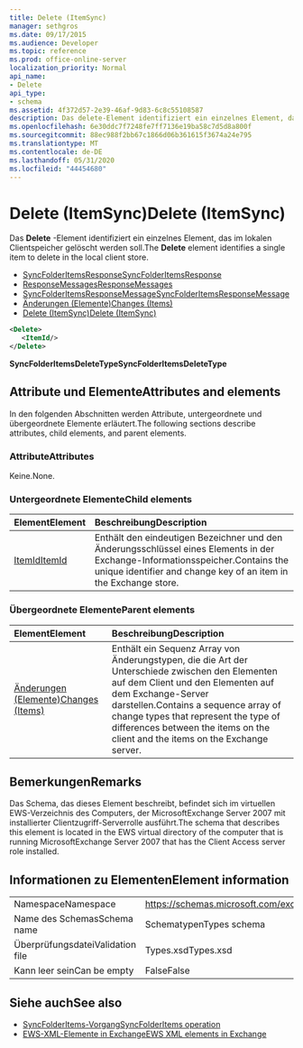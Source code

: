 ```yaml
---
title: Delete (ItemSync)
manager: sethgros
ms.date: 09/17/2015
ms.audience: Developer
ms.topic: reference
ms.prod: office-online-server
localization_priority: Normal
api_name:
- Delete
api_type:
- schema
ms.assetid: 4f372d57-2e39-46af-9d83-6c8c55108587
description: Das delete-Element identifiziert ein einzelnes Element, das im lokalen Clientspeicher gelöscht werden soll.
ms.openlocfilehash: 6e30ddc7f7248fe7ff7136e19ba58c7d5d8a800f
ms.sourcegitcommit: 88ec988f2bb67c1866d06b361615f3674a24e795
ms.translationtype: MT
ms.contentlocale: de-DE
ms.lasthandoff: 05/31/2020
ms.locfileid: "44454680"
---
```

# <a name="delete-itemsync"></a><span data-ttu-id="921ff-103">Delete (ItemSync)</span><span class="sxs-lookup"><span data-stu-id="921ff-103">Delete (ItemSync)</span></span>

<span data-ttu-id="921ff-104">Das **Delete** -Element identifiziert ein einzelnes Element, das im lokalen Clientspeicher gelöscht werden soll.</span><span class="sxs-lookup"><span data-stu-id="921ff-104">The **Delete** element identifies a single item to delete in the local client store.</span></span> 
  
- [<span data-ttu-id="921ff-105">SyncFolderItemsResponse</span><span class="sxs-lookup"><span data-stu-id="921ff-105">SyncFolderItemsResponse</span></span>](syncfolderitemsresponse.md)  
- [<span data-ttu-id="921ff-106">ResponseMessages</span><span class="sxs-lookup"><span data-stu-id="921ff-106">ResponseMessages</span></span>](responsemessages.md) 
- [<span data-ttu-id="921ff-107">SyncFolderItemsResponseMessage</span><span class="sxs-lookup"><span data-stu-id="921ff-107">SyncFolderItemsResponseMessage</span></span>](syncfolderitemsresponsemessage.md)  
- [<span data-ttu-id="921ff-108">Änderungen (Elemente)</span><span class="sxs-lookup"><span data-stu-id="921ff-108">Changes (Items)</span></span>](changes-items.md)  
- [<span data-ttu-id="921ff-109">Delete (ItemSync)</span><span class="sxs-lookup"><span data-stu-id="921ff-109">Delete (ItemSync)</span></span>](delete-itemsync.md)
  
```xml
<Delete>
   <ItemId/>
</Delete>
```

<span data-ttu-id="921ff-110">**SyncFolderItemsDeleteType**</span><span class="sxs-lookup"><span data-stu-id="921ff-110">**SyncFolderItemsDeleteType**</span></span>

## <a name="attributes-and-elements"></a><span data-ttu-id="921ff-111">Attribute und Elemente</span><span class="sxs-lookup"><span data-stu-id="921ff-111">Attributes and elements</span></span>

<span data-ttu-id="921ff-112">In den folgenden Abschnitten werden Attribute, untergeordnete und übergeordnete Elemente erläutert.</span><span class="sxs-lookup"><span data-stu-id="921ff-112">The following sections describe attributes, child elements, and parent elements.</span></span>
  
### <a name="attributes"></a><span data-ttu-id="921ff-113">Attribute</span><span class="sxs-lookup"><span data-stu-id="921ff-113">Attributes</span></span>

<span data-ttu-id="921ff-114">Keine.</span><span class="sxs-lookup"><span data-stu-id="921ff-114">None.</span></span>
  
### <a name="child-elements"></a><span data-ttu-id="921ff-115">Untergeordnete Elemente</span><span class="sxs-lookup"><span data-stu-id="921ff-115">Child elements</span></span>

|<span data-ttu-id="921ff-116">**Element**</span><span class="sxs-lookup"><span data-stu-id="921ff-116">**Element**</span></span>|<span data-ttu-id="921ff-117">**Beschreibung**</span><span class="sxs-lookup"><span data-stu-id="921ff-117">**Description**</span></span>|
|:-----|:-----|
|[<span data-ttu-id="921ff-118">ItemId</span><span class="sxs-lookup"><span data-stu-id="921ff-118">ItemId</span></span>](itemid.md) <br/> |<span data-ttu-id="921ff-119">Enthält den eindeutigen Bezeichner und den Änderungsschlüssel eines Elements in der Exchange-Informationsspeicher.</span><span class="sxs-lookup"><span data-stu-id="921ff-119">Contains the unique identifier and change key of an item in the Exchange store.</span></span>  <br/> |
   
### <a name="parent-elements"></a><span data-ttu-id="921ff-120">Übergeordnete Elemente</span><span class="sxs-lookup"><span data-stu-id="921ff-120">Parent elements</span></span>

|<span data-ttu-id="921ff-121">**Element**</span><span class="sxs-lookup"><span data-stu-id="921ff-121">**Element**</span></span>|<span data-ttu-id="921ff-122">**Beschreibung**</span><span class="sxs-lookup"><span data-stu-id="921ff-122">**Description**</span></span>|
|:-----|:-----|
|[<span data-ttu-id="921ff-123">Änderungen (Elemente)</span><span class="sxs-lookup"><span data-stu-id="921ff-123">Changes (Items)</span></span>](changes-items.md) <br/> |<span data-ttu-id="921ff-124">Enthält ein Sequenz Array von Änderungstypen, die die Art der Unterschiede zwischen den Elementen auf dem Client und den Elementen auf dem Exchange-Server darstellen.</span><span class="sxs-lookup"><span data-stu-id="921ff-124">Contains a sequence array of change types that represent the type of differences between the items on the client and the items on the Exchange server.</span></span>  <br/> |
   
## <a name="remarks"></a><span data-ttu-id="921ff-125">Bemerkungen</span><span class="sxs-lookup"><span data-stu-id="921ff-125">Remarks</span></span>

<span data-ttu-id="921ff-126">Das Schema, das dieses Element beschreibt, befindet sich im virtuellen EWS-Verzeichnis des Computers, der MicrosoftExchange Server 2007 mit installierter Clientzugriff-Serverrolle ausführt.</span><span class="sxs-lookup"><span data-stu-id="921ff-126">The schema that describes this element is located in the EWS virtual directory of the computer that is running MicrosoftExchange Server 2007 that has the Client Access server role installed.</span></span>
  
## <a name="element-information"></a><span data-ttu-id="921ff-127">Informationen zu Elementen</span><span class="sxs-lookup"><span data-stu-id="921ff-127">Element information</span></span>

|||
|:-----|:-----|
|<span data-ttu-id="921ff-128">Namespace</span><span class="sxs-lookup"><span data-stu-id="921ff-128">Namespace</span></span>  <br/> |https://schemas.microsoft.com/exchange/services/2006/types  <br/> |
|<span data-ttu-id="921ff-129">Name des Schemas</span><span class="sxs-lookup"><span data-stu-id="921ff-129">Schema name</span></span>  <br/> |<span data-ttu-id="921ff-130">Schematypen</span><span class="sxs-lookup"><span data-stu-id="921ff-130">Types schema</span></span>  <br/> |
|<span data-ttu-id="921ff-131">Überprüfungsdatei</span><span class="sxs-lookup"><span data-stu-id="921ff-131">Validation file</span></span>  <br/> |<span data-ttu-id="921ff-132">Types.xsd</span><span class="sxs-lookup"><span data-stu-id="921ff-132">Types.xsd</span></span>  <br/> |
|<span data-ttu-id="921ff-133">Kann leer sein</span><span class="sxs-lookup"><span data-stu-id="921ff-133">Can be empty</span></span>  <br/> |<span data-ttu-id="921ff-134">False</span><span class="sxs-lookup"><span data-stu-id="921ff-134">False</span></span>  <br/> |
   
## <a name="see-also"></a><span data-ttu-id="921ff-135">Siehe auch</span><span class="sxs-lookup"><span data-stu-id="921ff-135">See also</span></span>

- [<span data-ttu-id="921ff-136">SyncFolderItems-Vorgang</span><span class="sxs-lookup"><span data-stu-id="921ff-136">SyncFolderItems operation</span></span>](syncfolderitems-operation.md)
- [<span data-ttu-id="921ff-137">EWS-XML-Elemente in Exchange</span><span class="sxs-lookup"><span data-stu-id="921ff-137">EWS XML elements in Exchange</span></span>](ews-xml-elements-in-exchange.md)

